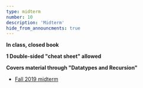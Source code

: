 ```yaml
---
type: midterm
number: 10
description: 'Midterm'
hide_from_announcments: true
---
```

**In class, closed book** 

**1 Double-sided "cheat sheet" allowed**

**Covers material through "Datatypes and Recursion"**

* [Fall 2019 midterm](/static_files/materials/midterm-fall19.pdf)

